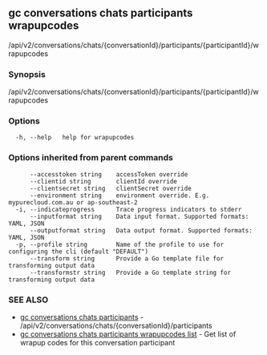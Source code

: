 ## gc conversations chats participants wrapupcodes

/api/v2/conversations/chats/{conversationId}/participants/{participantId}/wrapupcodes

### Synopsis

/api/v2/conversations/chats/{conversationId}/participants/{participantId}/wrapupcodes

### Options

```
  -h, --help   help for wrapupcodes
```

### Options inherited from parent commands

```
      --accesstoken string    accessToken override
      --clientid string       clientId override
      --clientsecret string   clientSecret override
      --environment string    environment override. E.g. mypurecloud.com.au or ap-southeast-2
  -i, --indicateprogress      Trace progress indicators to stderr
      --inputformat string    Data input format. Supported formats: YAML, JSON
      --outputformat string   Data output format. Supported formats: YAML, JSON
  -p, --profile string        Name of the profile to use for configuring the cli (default "DEFAULT")
      --transform string      Provide a Go template file for transforming output data
      --transformstr string   Provide a Go template string for transforming output data
```

### SEE ALSO

* [gc conversations chats participants](gc_conversations_chats_participants.html)	 - /api/v2/conversations/chats/{conversationId}/participants
* [gc conversations chats participants wrapupcodes list](gc_conversations_chats_participants_wrapupcodes_list.html)	 - Get list of wrapup codes for this conversation participant


